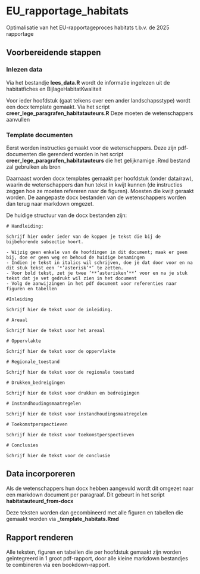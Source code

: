 # EU_rapportage_habitats

Optimalisatie van het EU-rapportageproces habitats t.b.v. de 2025 rapportage

## Voorbereidende stappen

### Inlezen data

Via het bestandje **lees_data.R** wordt de informatie ingelezen uit de habitatfiches en BijlageHabitatKwaliteit

Voor ieder hoofdstuk (gaat telkens over een ander landschapsstype) wordt een docx template gemaakt. Via het script **creer_lege_paragrafen_habitatauteurs.R** Deze moeten de wetenschappers aanvullen

### Template documenten

Eerst worden instructies gemaakt voor de wetenschappers. Deze zijn pdf-documenten die gerenderd worden in het script **creer_lege_paragrafen_habitatauteurs** die het gelijknamige .Rmd bestand zal gebruiken als bron

Daarnaast worden docx templates gemaakt per hoofdstuk (onder data/raw), waarin de wetenschappers dan hun tekst in kwijt kunnen (de instructies zeggen hoe ze moeten refereren naar de figuren). Moesten die kwijt geraakt worden. De aangepaste docx bestanden van de wetenschappers worden dan terug naar markdown omgezet.

De huidige structuur van de docx bestanden zijn:

```         
# Handleiding:

Schrijf hier onder ieder van de koppen je tekst die bij de bijbehorende subsectie hoort. 

- Wijzig geen enkele van de hoofdingen in dit document; maak er geen bij, doe er geen weg en behoud de huidige benamingen
- Indien je tekst in italics wil schrijven, doe je dat door voor en na dit stuk tekst een ‘*’asterisk’*’ te zetten.
- Voor bold tekst, zet je twee ‘**’asterisken’**’ voor en na je stuk tekst dat je vet gedrukt wil zien in het document
- Volg de aanwijzingen in het pdf document voor referenties naar figuren en tabellen

#Inleiding

Schrijf hier de tekst voor de inleiding.

# Areaal

Schrijf hier de tekst voor het areaal

# Oppervlakte

Schrijf hier de tekst voor de oppervlakte

# Regionale_toestand

Schrijf hier de tekst voor de regionale toestand

# Drukken_bedreigingen

Schrijf hier de tekst voor drukken en bedreigingen

# Instandhoudingsmaatregelen

Schrijf hier de tekst voor instandhoudingsmaatregelen

# Toekomstperspectieven

Schrijf hier de tekst voor toekomstperspectieven

# Conclusies

Schrijf hier de tekst voor de conclusie
```

## Data incorporeren

Als de wetenschappers hun docx hebben aangevuld wordt dit omgezet naar een markdown document per paragraaf. Dit gebeurt in het script **habitatauteurd_from-docx**

Deze teksten worden dan gecombineerd met alle figuren en tabellen die gemaakt worden via **\_template_habitats.Rmd**

## Rapport renderen

Alle teksten, figuren en tabellen die per hoofdstuk gemaakt zijn worden geïntegreerd in 1 groot pdf-rapport, door alle kleine markdown bestandjes te combineren via een bookdown-rapport.
